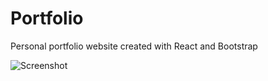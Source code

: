 # Portfolio

Personal portfolio website created with React and Bootstrap

![Screenshot](https://i.imgur.com/zZQGseS.png)